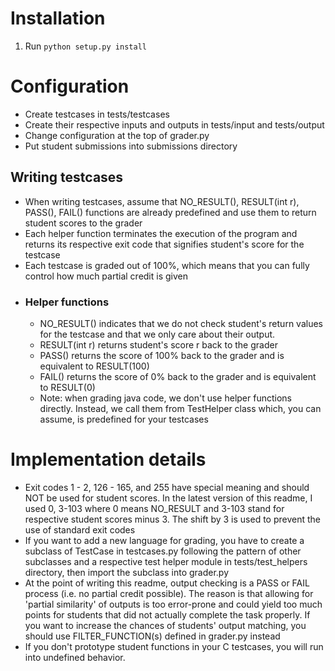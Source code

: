 # Installation
1) Run `python setup.py install`
# Configuration
* Create testcases in tests/testcases
* Create their respective inputs and outputs in tests/input and tests/output
* Change configuration at the top of grader.py
* Put student submissions into submissions directory
## Writing testcases
* When writing testcases, assume that NO_RESULT(), RESULT(int r), PASS(), FAIL() functions are already predefined and use them to return student scores to the grader
* Each helper function terminates the execution of the program and returns its respective exit code that signifies student's score for the testcase
* Each testcase is graded out of 100%, which means that you can fully control how much partial credit is given
* ### Helper functions
    * NO_RESULT() indicates that we do not check student's return values for the testcase and that we only care about their output.
    * RESULT(int r) returns student's score r back to the grader
    * PASS() returns the score of 100% back to the grader and is equivalent to RESULT(100)
    * FAIL() returns the score of 0% back to the grader and is equivalent to RESULT(0)
    * Note: when grading java code, we don't use helper functions directly. Instead, we call them from TestHelper class which, you can assume, is predefined for your testcases
# Implementation details
* Exit codes  1 - 2, 126 - 165, and 255 have special meaning and should NOT be used for student scores. In the latest version of this readme, I used 0, 3-103 where 0 means NO_RESULT and 3-103 stand for respective student scores minus 3. The shift by 3 is used to prevent the use of standard exit codes
* If you want to add a new language for grading, you have to create a subclass of TestCase in testcases.py following the pattern of other subclasses and a respective test helper module in tests/test_helpers directory, then import the subclass into grader.py
* At the point of writing this readme, output checking is a PASS or FAIL process (i.e. no partial credit possible). The reason is that allowing for 'partial similarity' of outputs is too error-prone and could yield too much points for students that did not actually complete the task properly. If you want to increase the chances of students' output matching, you should use FILTER_FUNCTION(s) defined in grader.py instead
* If you don't prototype student functions in your C testcases, you will run into undefined behavior. 

